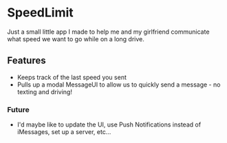 # SpeedLimit
Just a small little app I made to help me and my girlfriend communicate what speed we want to go while on a long drive.

## Features
- Keeps track of the last speed you sent
- Pulls up a modal MessageUI to allow us to quickly send a message - no texting and driving!

### Future
- I'd maybe like to update the UI, use Push Notifications instead of iMessages, set up a server, etc...
